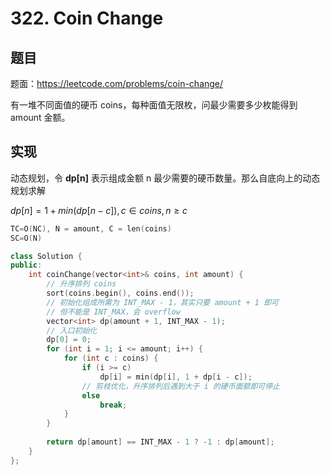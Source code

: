 # 322. Coin Change

## 题目

题面：https://leetcode.com/problems/coin-change/

有一堆不同面值的硬币 coins，每种面值无限枚，问最少需要多少枚能得到 amount 金额。

## 实现

动态规划，令 **dp[n]** 表示组成金额 n 最少需要的硬币数量。那么自底向上的动态规划求解

$dp[n] = 1 + min(dp[n - c]), c \in coins, n \geq c$

``` c++
TC=O(NC), N = amount, C = len(coins)
SC=O(N)

class Solution {
public:
    int coinChange(vector<int>& coins, int amount) {
        // 升序排列 coins
        sort(coins.begin(), coins.end());
        // 初始化组成所需为 INT_MAX - 1，其实只要 amount + 1 即可
        // 但不能是 INT_MAX，会 overflow
        vector<int> dp(amount + 1, INT_MAX - 1);
        // 入口初始化
        dp[0] = 0;
        for (int i = 1; i <= amount; i++) {
            for (int c : coins) {
                if (i >= c)
                    dp[i] = min(dp[i], 1 + dp[i - c]);
                // 剪枝优化，升序排列后遇到大于 i 的硬币面额即可停止
                else
                    break;
            }
        }
        
        return dp[amount] == INT_MAX - 1 ? -1 : dp[amount];
    }
};
```
